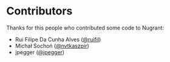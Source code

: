 # Contributors

Thanks for this people who contributed some code to Nugrant:

  * Rui Filipe Da Cunha Alves ([@ruifil](https://github.com/ruifil))
  * Michał Sochoń ([@nvtkaszpir](https://github.com/nvtkaszpir))
  * jpegger ([@jpegger](https://github.com/jpegger))
